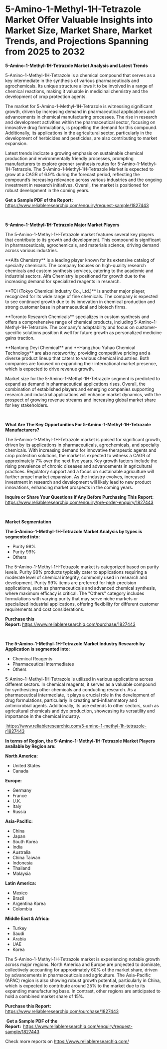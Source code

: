 <p><h1>5-Amino-1-Methyl-1H-Tetrazole Market Offer Valuable Insights into Market Size, Market Share, Market Trends, and Projections Spanning from 2025 to 2032</h1></p><p><strong>5-Amino-1-Methyl-1H-Tetrazole Market Analysis and Latest Trends</strong></p>
<p><p>5-Amino-1-Methyl-1H-Tetrazole is a chemical compound that serves as a key intermediate in the synthesis of various pharmaceuticals and agrochemicals. Its unique structure allows it to be involved in a range of chemical reactions, making it valuable in medicinal chemistry and the development of crop protection agents.</p><p>The market for 5-Amino-1-Methyl-1H-Tetrazole is witnessing significant growth, driven by increasing demand in pharmaceutical applications and advancements in chemical manufacturing processes. The rise in research and development activities within the pharmaceutical sector, focusing on innovative drug formulations, is propelling the demand for this compound. Additionally, its applications in the agricultural sector, particularly in the development of herbicides and pesticides, are also contributing to market expansion.</p><p>Latest trends indicate a growing emphasis on sustainable chemical production and environmentally friendly processes, prompting manufacturers to explore greener synthesis routes for 5-Amino-1-Methyl-1H-Tetrazole. The 5-Amino-1-Methyl-1H-Tetrazole Market is expected to grow at a CAGR of 6.9% during the forecast period, reflecting the compound’s increasing relevance across various industries and the ongoing investment in research initiatives. Overall, the market is positioned for robust development in the coming years.</p></p>
<p><strong>Get a Sample PDF of the Report:&nbsp;</strong> <a href="https://www.reliableresearchiq.com/enquiry/request-sample/1827443?utm_campaign=3068&utm_medium=2&utm_source=Github&utm_content=ia&utm_term=03042025&utm_id=5-amino-1-methyl-1h-tetrazole">https://www.reliableresearchiq.com/enquiry/request-sample/1827443</a></p>
<p>&nbsp;</p>
<p><strong>5-Amino-1-Methyl-1H-Tetrazole Major Market Players</strong></p>
<p><p>The 5-Amino-1-Methyl-1H-Tetrazole market features several key players that contribute to its growth and development. This compound is significant in pharmaceuticals, agrochemicals, and materials science, driving demand across various industries.</p><p>**Alfa Chemistry** is a leading player known for its extensive catalog of specialty chemicals. The company focuses on high-quality research chemicals and custom synthesis services, catering to the academic and industrial sectors. Alfa Chemistry is positioned for growth due to the increasing demand for specialized reagents in research.</p><p>**TCI (Tokyo Chemical Industry Co., Ltd.)** is another major player, recognized for its wide range of fine chemicals. The company is expected to see continued growth due to its innovation in chemical production and strong customer base in pharmaceutical and biotech firms.</p><p>**Toronto Research Chemicals** specializes in custom synthesis and offers a comprehensive range of chemical products, including 5-Amino-1-Methyl-1H-Tetrazole. The company's adaptability and focus on customer-specific solutions position it well for future growth as personalized medicine gains traction.</p><p>**Nantong Deyi Chemical** and **Hangzhou Yuhao Chemical Technology** are also noteworthy, providing competitive pricing and a diverse product lineup that caters to various chemical industries. Both companies are focused on expanding their international market presence, which is expected to drive revenue growth.</p><p>Market size for the 5-Amino-1-Methyl-1H-Tetrazole segment is predicted to expand as demand in pharmaceutical applications rises. Overall, the combination of established players and emerging companies supporting research and industrial applications will enhance market dynamics, with the prospect of growing revenue streams and increasing global market share for key stakeholders.</p></p>
<p>&nbsp;</p>
<p><strong>What Are The Key Opportunities For 5-Amino-1-Methyl-1H-Tetrazole Manufacturers?</strong></p>
<p><p>The 5-Amino-1-Methyl-1H-Tetrazole market is poised for significant growth, driven by its applications in pharmaceuticals, agrochemicals, and specialty chemicals. With increasing demand for innovative therapeutic agents and crop protection solutions, the market is expected to witness a CAGR of approximately 7% over the next five years. Key growth factors include the rising prevalence of chronic diseases and advancements in agricultural practices. Regulatory support and a focus on sustainable agriculture will further propel market expansion. As the industry evolves, increased investment in research and development will likely lead to new product innovations, enhancing market prospects in the coming years.</p></p>
<p><strong>Inquire or Share Your Questions If Any Before Purchasing This Report:</strong> <a href="https://www.reliableresearchiq.com/enquiry/pre-order-enquiry/1827443?utm_campaign=3068&utm_medium=2&utm_source=Github&utm_content=ia&utm_term=03042025&utm_id=5-amino-1-methyl-1h-tetrazole">https://www.reliableresearchiq.com/enquiry/pre-order-enquiry/1827443</a></p>
<p>&nbsp;</p>
<p><strong>Market Segmentation</strong></p>
<p><strong>The 5-Amino-1-Methyl-1H-Tetrazole Market Analysis by types is segmented into:</strong></p>
<p><ul><li>Purity 98%</li><li>Purity 99%</li><li>Others</li></ul></p>
<p><p>The 5-Amino-1-Methyl-1H-Tetrazole market is categorized based on purity levels. Purity 98% products typically cater to applications requiring a moderate level of chemical integrity, commonly used in research and development. Purity 99% items are preferred for high-precision applications, such as pharmaceuticals and advanced chemical synthesis, where maximum efficacy is critical. The "Others" category includes formulations with varying purity that may serve niche markets or specialized industrial applications, offering flexibility for different customer requirements and cost considerations.</p></p>
<p><strong>Purchase this Report:&nbsp;</strong><a href="https://www.reliableresearchiq.com/purchase/1827443?utm_campaign=3068&utm_medium=2&utm_source=Github&utm_content=ia&utm_term=03042025&utm_id=5-amino-1-methyl-1h-tetrazole">https://www.reliableresearchiq.com/purchase/1827443</a></p>
<p>&nbsp;</p>
<p><strong>The 5-Amino-1-Methyl-1H-Tetrazole Market Industry Research by Application is segmented into:</strong></p>
<p><ul><li>Chemical Reagents</li><li>Pharmaceutical Intermediates</li><li>Others</li></ul></p>
<p><p>5-Amino-1-Methyl-1H-Tetrazole is utilized in various applications across different sectors. In chemical reagents, it serves as a valuable compound for synthesizing other chemicals and conducting research. As a pharmaceutical intermediate, it plays a crucial role in the development of drug formulations, particularly in creating anti-inflammatory and antimicrobial agents. Additionally, its use extends to other sectors, such as agricultural chemicals and dye production, showcasing its versatility and importance in the chemical industry.</p></p>
<p><a href="https://www.reliableresearchiq.com/5-amino-1-methyl-1h-tetrazole-r1827443?utm_campaign=3068&utm_medium=2&utm_source=Github&utm_content=ia&utm_term=03042025&utm_id=5-amino-1-methyl-1h-tetrazole">&nbsp;https://www.reliableresearchiq.com/5-amino-1-methyl-1h-tetrazole-r1827443</a></p>
<p><strong>In terms of Region, the 5-Amino-1-Methyl-1H-Tetrazole Market Players available by Region are:</strong></p>
<p>
    <p> <strong> North America: </strong>
        <ul>
            <li>United States</li>
            <li>Canada</li>
        </ul>
        </p> 
    <p> <strong> Europe: </strong>
        <ul>
            <li>Germany</li>
            <li>France</li>
            <li>U.K.</li>
            <li>Italy</li>
            <li>Russia</li>
        </ul>
        </p> 
    <p> <strong> Asia-Pacific: </strong>
        <ul>
            <li>China</li>
            <li>Japan</li>
            <li>South Korea</li>
            <li>India</li>
            <li>Australia</li>
            <li>China Taiwan</li>
            <li>Indonesia</li>
            <li>Thailand</li>
            <li>Malaysia</li>
        </ul>
        </p> 
    <p> <strong> Latin America: </strong>
        <ul>
            <li>Mexico</li>
            <li>Brazil</li>
            <li>Argentina Korea</li>
            <li>Colombia</li>
        </ul>
        </p> 
    <p> <strong> Middle East & Africa: </strong>
        <ul>
            <li>Turkey</li>
            <li>Saudi</li>
            <li>Arabia</li>
            <li>UAE</li>
            <li>Korea</li>
        </ul>
    </p>
    </p>
<p><p>The 5-Amino-1-Methyl-1H-Tetrazole market is experiencing notable growth across major regions. North America and Europe are projected to dominate, collectively accounting for approximately 60% of the market share, driven by advancements in pharmaceuticals and agriculture. The Asia-Pacific (APAC) region is also showing robust growth potential, particularly in China, which is expected to contribute around 25% to the market due to its expanding manufacturing base. In contrast, other regions are anticipated to hold a combined market share of 15%.</p></p>
<p><strong>Purchase this Report: </strong><a href="https://www.reliableresearchiq.com/purchase/1827443?utm_campaign=3068&utm_medium=2&utm_source=Github&utm_content=ia&utm_term=03042025&utm_id=5-amino-1-methyl-1h-tetrazole">https://www.reliableresearchiq.com/purchase/1827443</a></p>
<p>&nbsp;<strong>Get a Sample PDF of the Report:&nbsp;&nbsp;</strong><a href="https://www.reliableresearchiq.com/enquiry/request-sample/1827443?utm_campaign=3068&utm_medium=2&utm_source=Github&utm_content=ia&utm_term=03042025&utm_id=5-amino-1-methyl-1h-tetrazole">https://www.reliableresearchiq.com/enquiry/request-sample/1827443</a></p>
<p><strong></strong></p>
<p>Check more reports on <a href="https://www.reliableresearchiq.com/?utm_campaign=3068&utm_medium=2&utm_source=Github&utm_content=ia&utm_term=03042025&utm_id=5-amino-1-methyl-1h-tetrazole">https://www.reliableresearchiq.com/</a></p>